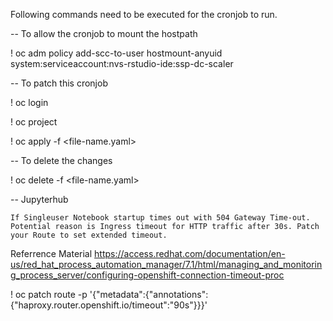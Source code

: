 Following commands need to be executed for the cronjob to run.


-- To allow the cronjob to mount the hostpath

   ! oc adm policy add-scc-to-user hostmount-anyuid system:serviceaccount:nvs-rstudio-ide:ssp-dc-scaler
   
   
-- To patch this cronjob

   ! oc login 
   
   ! oc project <project-name>
   
   ! oc apply -f <file-name.yaml>
   
   
-- To delete the changes
   
   ! oc delete -f <file-name.yaml>
 
-- Jupyterhub 
    
    If Singleuser Notebook startup times out with 504 Gateway Time-out. Potential reason is Ingress timeout for HTTP traffic after 30s. Patch your Route to set extended timeout.
   
   Referrence Material https://access.redhat.com/documentation/en-us/red_hat_process_automation_manager/7.1/html/managing_and_monitoring_process_server/configuring-openshift-connection-timeout-proc
   
   ! oc patch route <route-name> -p  '{"metadata":{"annotations":{"haproxy.router.openshift.io/timeout":"90s"}}}'
